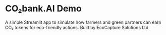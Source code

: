 # CO₂bank.AI Demo

A simple Streamlit app to simulate how farmers and green partners can earn CO₂ tokens for eco-friendly actions. Built by EcoCapture Solutions Ltd.